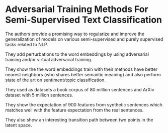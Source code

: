 # Adversarial Training Methods For Semi-Supervised Text Classification

The authors provide a promising way to regularize and improve the generalization of models on various semi-supervised and purely supervised tasks related to NLP.

They add perturbations to the word embeddings by using adversarial training and/or virtual adversarial training.

They show the the word embeddings train with their methods have better nearest neighbors (who shares better semantic meaning) and also perform state of the art on sentiment/topic classification.

They used as datasets a book corpus of 80 million sentences and ArXiv dataset with 5 million sentences.

They show the expectation of 900 features from synthetic sentences which matches well with the feature expectation from the real sentences.

They also show an interesting transition path between two points in the latent space.
